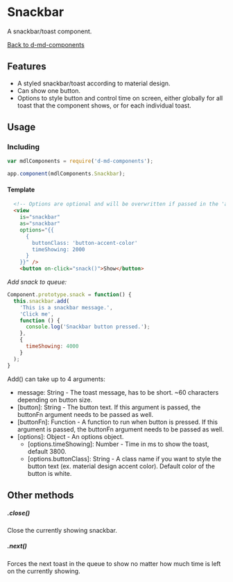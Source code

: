 # Snackbar
A snackbar/toast component.

[Back to d-md-components](../)

Features
--------
- A styled snackbar/toast according to material design.
- Can show one button.
- Options to style button and control time on screen, either globally for all toast that the component shows, or for each individual toast.

Usage
-----
### Including
```javascript
var mdlComponents = require('d-md-components');

app.component(mdlComponents.Snackbar);
```

#### Template
```html
  <!-- Options are optional and will be overwritten if passed in the 'add' method. -->
  <view 
    is="snackbar" 
    as="snackbar" 
    options="{{
      {
        buttonClass: 'button-accent-color'
        timeShowing: 2000
      }
    }}" />
    <button on-click="snack()">Show</button>
```

*Add snack to queue:*
```javascript
Component.prototype.snack = function() {
  this.snackbar.add(
    'This is a snackbar message.',
    'Click me',
    function () {
      console.log('Snackbar button pressed.');
    },
    {
      timeShowing: 4000
    }  
  );
}
```

Add() can take up to 4 arguments:
- message: String - The toast message, has to be short. ~60 characters depending on button size.
- [button]: String - The button text. If this argument is passed, the buttonFn argument needs to be passed as well.
- [buttonFn]: Function - A function to run when button is pressed. If this argument is passed, the buttonFn argument needs to be passed as well.
- [options]: Object - An options object.
  - [options.timeShowing]: Number - Time in ms to show the toast, default 3800.
  - [options.buttonClass]: String - A class name if you want to style the button text (ex. material design accent color). Default color of the button is white.

Other methods
-------
##### .close()
Close the currently showing snackbar.

##### .next()
Forces the next toast in the queue to show no matter how much time is left on the currently showing.
